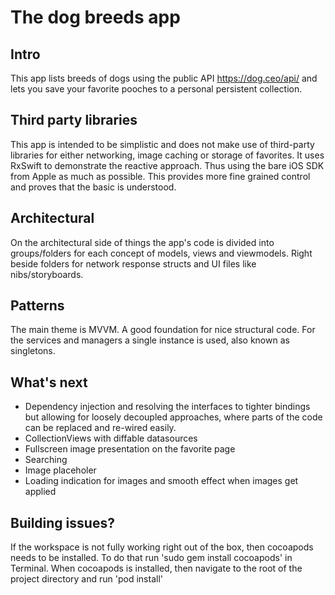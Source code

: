 # The dog breeds app

## Intro
This app lists breeds of dogs using the public API https://dog.ceo/api/ and lets you save your favorite pooches to a personal persistent collection.

## Third party libraries
This app is intended to be simplistic and does not make use of third-party libraries for either networking, image caching or storage of favorites. It uses RxSwift to demonstrate the reactive approach. Thus using the bare iOS SDK from Apple as much as possible. This provides more fine grained control and proves that the basic is understood. 

## Architectural
On the architectural side of things the app's code is divided into groups/folders for each concept of models, views and viewmodels. Right beside folders for network response structs and UI files like nibs/storyboards.

## Patterns
The main theme is MVVM. A good foundation for nice structural code. For the services and managers a single instance is used, also known as singletons.

## What's next
- Dependency injection and resolving the interfaces to tighter bindings but allowing for loosely decoupled approaches, where parts of the code can be replaced and re-wired easily.
- CollectionViews with diffable datasources
- Fullscreen image presentation on the favorite page
- Searching
- Image placeholer 
- Loading indication for images and smooth effect when images get applied

## Building issues?
If the workspace is not fully working right out of the box, then cocoapods needs to be installed. To do that run 'sudo gem install cocoapods' in Terminal. When cocoapods is installed, then navigate to the root of the project directory and run 'pod install'
